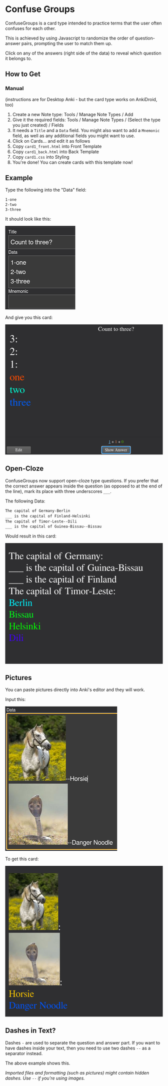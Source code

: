 # Confuse Groups

ConfuseGroups is a card type intended to practice terms that the user often confuses for each other.

This is achieved by using Javascript to randomize the order of question-answer pairs, prompting the user to match them up.

Click on any of the answers (right side of the data) to reveal which question it belongs to.

## How to Get

### Manual

(instructions are for Desktop Anki - but the card type works on AnkiDroid, too)

1. Create a new Note type: Tools / Manage Note Types / Add
2. Give it the required fields: Tools / Manage Note Types / (Select the type you just created) / Fields
3. It needs a `Title` and a `Data` field. You might also want to add a `Mnemonic` field, as well as any additional fields you might want to use.
4. Click on Cards... and edit it as follows
  5. Copy `card1_front.html` into Front Template
  6. Copy `card1_back.html` into Back Template
  7. Copy `card1.css` into Styling
8. You're done! You can create cards with this template now!

## Example

Type the following into the "Data" field:

```
1-one
2-two
3-three
```

It should look like this:

![alt text](example-fields.png)

And give you this card:

![alt text](example.gif)


## Open-Cloze

ConfuseGroups now support open-cloze type questions. If you prefer that the correct answer appears inside the question (as opposed to at the end of the line), mark its place with three underscores `___`. 

The following Data:

```txt
The capital of Germany-Berlin
___ is the capital of Finland-Helsinki
The capital of Timor-Leste--Dili
___ is the capital of Guinea-Bissau--Bissau
```

Would result in this card:

![alt text](cloze-and-dashes.gif)

## Pictures

You can paste pictures directly into Anki's editor and they will work.

Input this:

![alt text](example-pictures.png)

To get this card:

![alt text](example-pictures.gif)

## Dashes in Text?

Dashes `-` are used to separate the question and answer part. If you want to have dashes inside your text, then you need to use two dashes `--` as a separator instead.

The above example shows this.

*Imported files and formatting (such as pictures) might contain hidden dashes. Use `--` if you're using images.*

